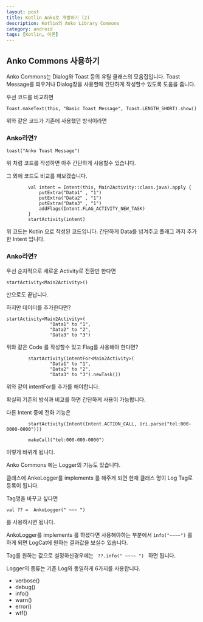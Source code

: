 ```yaml
---
layout: post
title: Kotlin Anko로 개발하기 (2)
description: Kotlin의 Anko Library Commons
category: android
tags: [Kotlin, 이론]
---
```


## Anko Commons 사용하기

Anko Commons는 
Dialog와 Toast 등의 유틸 클래스의 모음집입니다. Toast Message를 띄우거나 Dialog창을 사용할때 간단하게 작성할수 있도록 도움을 줍니다.

우선 코드를 비교하면

```
Toast.makeText(this, "Basic Toast Message", Toast.LENGTH_SHORT).show()
```
위와 같은 코드가 기존에 사용했던 방식이라면 

### Anko라면?

```
toast("Anko Toast Message")
```
위 처럼 코드를 작성하면 아주 간단하게 사용할수 있습니다.

그 외에 코드도 비교를 해보겠습니다.

```
        val intent = Intent(this, Main2Activity::class.java).apply {
            putExtra("Data1" , "1")
            putExtra("Data2" , "1")
            putExtra("Data3" , "1")
            addFlags(Intent.FLAG_ACTIVITY_NEW_TASK)
        }
        startActivity(intent)
```
위 코드는 Kotlin 으로 작성된 코드입니다.
간단하게 Data를 넘겨주고 플래그 까지 추가한 Intent 입니다.

### Anko라면?

우선 순차적으로 새로운 Activity로 전환만 한다면
```
startActivity<Main2Activity>()
```
만으로도 끝납니다.

하지만 데이터를 추가한다면?
```
startActivity<Main2Activity>(
                "Data1" to "1",
                "Data2" to "2",
                "Data3" to "3")
```
위와 같은 Code 를 작성할수 있고 Flag를 사용해야 한다면?

```
        startActivity(intentFor<Main2Activity>(
                "Data1" to "1",
                "Data2" to "2",
                "Data3" to "3").newTask())
```

위와 같이 intentFor를 추가를 해야합니다.

확실히 기존의 방식과 비교를 하면 간단하게 사용이 가능합니다.

다른 Intent 중에 전화 기능은 

```
        startActivity(Intent(Intent.ACTION_CALL, Uri.parse("tel:000-0000-0000")))
        
        makeCall("tel:000-000-0000")
```
이렇게 바뀌게 됩니다.

Anko Commons 에는 Logger의 기능도 있습니다.

클래스에 AnkoLogger를 implements 를 해주게 되면 
현재 클래스 명이 Log Tag로 등록이 됩니다.

Tag명을 바꾸고 싶다면 
```
val ?? =  AnkoLogger(" ~~~ ")
```
를 사용하시면 됩니다.

AnkoLogger를 implements 를 하셨다면 
사용해야하는 부분에서 
` info("~~~~") `
를 하게 되면 LogCat에 원하는 결과값을 보실수 있습니다.

Tag를 원하는 값으로 설정하신경우에는 
` 
??.info(" ~~~~ ") 
`
하면 됩니다.

Logger의 종류는 기존 Log와 동일하게 6가지를 사용합니다.

 * verbose()
 * debug()
 * info()
 * warn()
 * error()
 * wtf()
 
